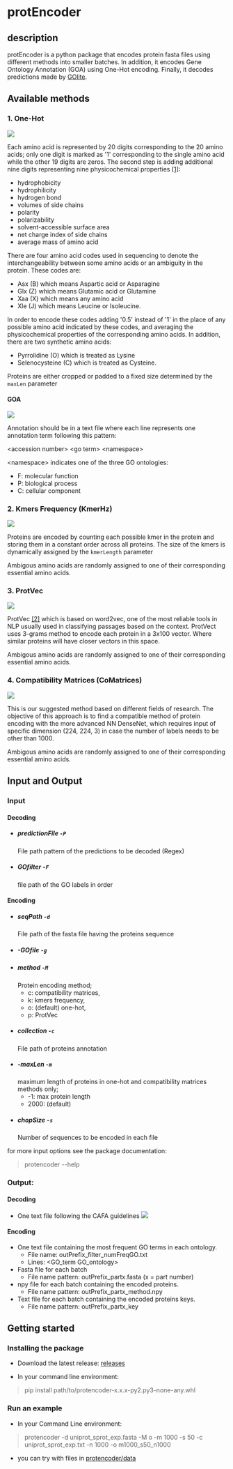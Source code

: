 # protEncoder

## description

protEncoder is a python package that encodes protein fasta files using different methods into smaller batches. In addition, it encodes Gene Ontology Annotation (GOA) using One-Hot encoding. Finally, it decodes predictions made by [GOlite](https://github.com/anazhmetdin/GOlite).

## Available methods

### 1. One-Hot

![](./figures/one-hot.png)

Each amino acid is represented by 20 digits corresponding to the 20 amino acids; only one digit is marked as '1' corresponding to the single amino acid while the other 19 digits are zeros.
The second step is adding additional nine digits
representing nine physicochemical properties [[1]](10.1371/journal.pone.0147467):

-   hydrophobicity
-   hydrophilicity
-   hydrogen bond
-   volumes of
    side chains
-   polarity
-   polarizability
-   solvent-accessible surface area
-   net charge index of side
    chains
-   average mass of amino acid

There are four amino acid codes used in sequencing
to denote the interchangeability between some amino acids or an ambiguity in the protein.
These codes are:

-   Asx (B) which means Aspartic acid or Asparagine
-   Glx (Z) which means Glutamic acid or Glutamine
-   Xaa (X) which means any amino acid
-   Xle (J) which means Leucine or Isoleucine.

In order to encode these codes adding '0.5' instead of '1' in the place of any possible amino acid indicated by these codes, and averaging the physicochemical properties of the corresponding amino acids. In addition, there are two synthetic amino acids:

-   Pyrrolidine (O) which is treated as Lysine
-   Selenocysteine (C) which is treated as Cysteine.

Proteins are either cropped or padded to a fixed size determined by the `maxLen` parameter

#### GOA

![](./figures/goencoding.png)

Annotation should be in a text file where each line represents one annotation term following this pattern:

\<accession number> \<go term> \<namespace>

\<namespace> indicates one of the three GO ontologies:

-   F: molecular function
-   P: biological process
-   C: cellular component

### 2. Kmers Frequency (KmerHz)

![](./figures/kmerHz.png)

Proteins are encoded by counting each possible kmer in the protein and storing them in a constant order across all proteins. The size of the kmers is dynamically assigned by the `kmerLength` parameter

Ambigous amino acids are randomly assigned to one of their corresponding essential amino acids.

### 3. ProtVec

![](./figures/protVec.png)

ProtVec [[2]](https://github.com/kyu999/biovec) which is based on word2vec, one of the most reliable tools in NLP usually used in classifying passages based on the context. ProtVect uses 3-grams method to encode each protein in a 3x100 vector. Where similar proteins will have closer vectors in this space.

Ambigous amino acids are randomly assigned to one of their corresponding essential amino acids.

### 4. Compatibility Matrices (CoMatrices)

![](./figures/com.png)

This is our suggested method based on different fields of research. The objective of this approach is to find a compatible method of protein encoding with the more advanced NN DenseNet, which requires input of specific dimension (224, 224, 3) in case the number of labels needs to be other than 1000.

Ambigous amino acids are randomly assigned to one of their corresponding essential amino acids.

## Input and Output

### Input

#### Decoding

-   ##### predictionFile `-P`
    File path pattern of the predictions to be decoded (Regex)
-   ##### GOfilter `-F`
    file path of the GO labels in order

#### Encoding

-   ##### seqPath `-d`
    File path of the fasta file having the proteins sequence
-   ##### -GOfile `-g`
-   ##### method `-M`
    Protein encoding method;
    -   c: compatibility matrices,
    -   k: kmers frequency,
    -   o: (default) one-hot,
    -   p: ProtVec
-   ##### collection `-c`
    File path of proteins annotation
-   ##### -maxLen `-m`
    maximum length of proteins in one-hot and compatibility matrices methods only;
    -   -1: max protein length
    -   2000: (default)
-   ##### chopSize `-s`
    Number of sequences to be encoded in each file

for more input options see the package documentation:

> protencoder --help

### Output:

#### Decoding

-   One text file following the CAFA guidelines
    ![](./figures/decoded.png)

#### Encoding

-   One text file containing the most frequent GO terms in each
    ontology.
    -   File name: outPrefix_filter_numFreqGO.txt
    -   Lines: <GO_term GO_ontology>
-   Fasta file for each batch
    -   File name pattern: outPrefix_partx.fasta (x = part number)
-   npy file for each batch containing the encoded proteins.
    -   File name pattern: outPrefix_partx_method.npy
-   Text file for each batch containing the encoded proteins keys.
    -   File name pattern: outPrefix_partx_key

## Getting started

### Installing the package

-   Download the latest release: [releases](https://github.com/anazhmetdin/protEncoder/releases)

-   In your command line environment:

> pip install path/to/protencoder-x.x.x-py2.py3-none-any.whl

### Run an example

-   In your Command Line environment:

> protencoder -d uniprot_sprot_exp.fasta -M o -m 1000 -s 50 -c uniprot_sprot_exp.txt -n 1000 -o m1000_s50_n1000

-   you can try with files in [protencoder/data](https://github.com/anazhmetdin/protEncoder/tree/main/protencoder/data)

